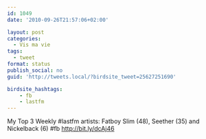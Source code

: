 ```yaml
---
id: 1049
date: '2010-09-26T21:57:06+02:00'

layout: post
categories:
  - Vis ma vie
tags:
  - tweet
format: status
publish_social: no
guid: 'http://tweets.local/?birdsite_tweet=25627251690'

birdsite_hashtags:
    - fb
    - lastfm
---
```


My Top 3 Weekly #lastfm artists: Fatboy Slim (48), Seether (35) and Nickelback (6) #fb http://bit.ly/dcAj46